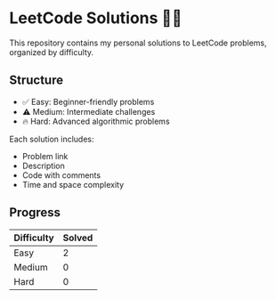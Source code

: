 # LeetCode Solutions 🧠📘

This repository contains my personal solutions to LeetCode problems, organized by difficulty.

## Structure
- ✅ Easy: Beginner-friendly problems
- ⚠️ Medium: Intermediate challenges
- 🔥 Hard: Advanced algorithmic problems

Each solution includes:
- Problem link
- Description
- Code with comments
- Time and space complexity

## Progress

| Difficulty | Solved |
|------------|--------|
| Easy       | 2      |
| Medium     | 0      |
| Hard       | 0      |
